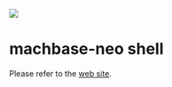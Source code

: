 [![](https://img.shields.io/github/v/release/machbase/neo-shell?sort=semver)](https://github.com/machbase/neo-shell/releases)

# machbase-neo shell

Please refer to the [web site](https://neo.machbase.com).